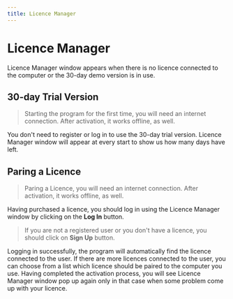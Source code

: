 ```yaml
---
title: Licence Manager
---
```


# Licence Manager

Licence Manager window appears when there is no licence connected to the computer or the 30-day demo version is in use.

## 30-day Trial Version

> Starting the program for the first time, you will need an internet connection. After activation, it works offline, as well.

You don't need to register or log in to use the 30-day trial version. Licence Manager window will appear at every start to show us how many days have left.

## Paring a Licence

> Paring a Licence, you will need an internet connection. After activation, it works offline, as well.

Having purchased a licence, you should log in using the Licence Manager window by clicking on the **Log In** button. 

> If you are not a registered user or you don't have a licence, you should click on **Sign Up** button.

Logging in successfully, the program will automatically find the licence connected to the user. If there are more licences connected to the user, you can choose from a list which licence should be paired to the computer you use. Having completed the activation process, you will see Licence Manager window pop up again only in that case when some problem come up with your licence.